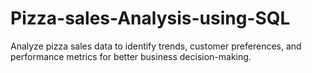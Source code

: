 # Pizza-sales-Analysis-using-SQL
Analyze pizza sales data to identify trends, customer preferences, and performance metrics for better business decision-making.
